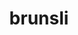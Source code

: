 ---
title: "brunsli"
layout: cache
categories: [package, develop]
meta: {"versions": ["0.1"], "compilers": ["gcc@=7.3.1"], "oss": ["amzn2"], "platforms": ["linux"], "targets": ["x86_64_v3"], "stacks": [], "num_specs": 4, "num_specs_by_stack": {}}
spec_details: [{"hash": "y2folwknremroz64db3dz4pxwxb5ptf3", "compiler": "gcc@=7.3.1", "versions": ["0.1"], "os": "amzn2", "platform": "linux", "target": "x86_64_v3", "variants": ["build_type=RelWithDebInfo", "~ipo"], "stacks": [], "size": "-", "tarball": "https://binaries.spack.io/develop/build_cache/linux-amzn2-x86_64_v3/gcc-7.3.1/brunsli-0.1/linux-amzn2-x86_64_v3-gcc-7.3.1-brunsli-0.1-y2folwknremroz64db3dz4pxwxb5ptf3.spack"}, {"hash": "dleqzmxfee7e6ilsk4chu4pgxdr4zobo", "compiler": "gcc@=7.3.1", "versions": ["0.1"], "os": "amzn2", "platform": "linux", "target": "x86_64_v3", "variants": ["build_system=cmake", "build_type=RelWithDebInfo", "~ipo"], "stacks": [], "size": "-", "tarball": "https://binaries.spack.io/develop/build_cache/linux-amzn2-x86_64_v3/gcc-7.3.1/brunsli-0.1/linux-amzn2-x86_64_v3-gcc-7.3.1-brunsli-0.1-dleqzmxfee7e6ilsk4chu4pgxdr4zobo.spack"}, {"hash": "u3fsqxkywpylxrvdhmigzyqaylhqtp2h", "compiler": "gcc@=7.3.1", "versions": ["0.1"], "os": "amzn2", "platform": "linux", "target": "x86_64_v3", "variants": ["build_type=RelWithDebInfo", "~ipo"], "stacks": [], "size": "-", "tarball": "https://binaries.spack.io/develop/build_cache/linux-amzn2-x86_64_v3/gcc-7.3.1/brunsli-0.1/linux-amzn2-x86_64_v3-gcc-7.3.1-brunsli-0.1-u3fsqxkywpylxrvdhmigzyqaylhqtp2h.spack"}, {"hash": "z3ae3lg2r3dfx6vk2yrg6sc664dj67ha", "compiler": "gcc@=7.3.1", "versions": ["0.1"], "os": "amzn2", "platform": "linux", "target": "x86_64_v3", "variants": ["build_system=cmake", "build_type=RelWithDebInfo", "~ipo"], "stacks": [], "size": "-", "tarball": "https://binaries.spack.io/develop/build_cache/linux-amzn2-x86_64_v3/gcc-7.3.1/brunsli-0.1/linux-amzn2-x86_64_v3-gcc-7.3.1-brunsli-0.1-z3ae3lg2r3dfx6vk2yrg6sc664dj67ha.spack"}]
---